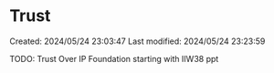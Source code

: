 # Trust

Created: 2024/05/24 23:03:47
Last modified: 2024/05/24 23:23:59

TODO: Trust Over IP Foundation starting with IIW38 ppt
